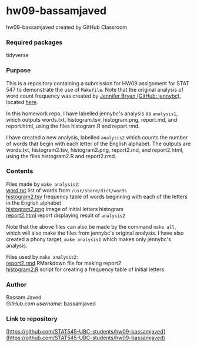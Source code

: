 # hw09-bassamjaved
hw09-bassamjaved created by GitHub Classroom

### Required packages
tidyverse<br/>

### Purpose

This is a repository containing a submission for HW09 assignment for STAT 547 to demonstrate the use of `Makefile`. Note that the original analysis of word count frequency was created by [Jennifer Bryan (GitHub: jennybc)](https://github.com/jennybc), located [here](https://github.com/STAT545-UBC/make-activity).

In this homework repo, I have labelled jennybc's analysis as `analysis1`, which outputs words.txt, histogram.tsv, histogram.png, report.md, and report.html, using the files histogram.R and report.rmd.

I have created a new analysis, labelled `analysis2` which counts the number of words that begin with each letter of the English alphabet. The outputs are words.txt, histogram2.tsv, histogram2.png, report2.md, and report2.html, using the files histogram2.R and report2.rmd.

### Contents

Files made by `make analysis2`:<br/>
[word.txt](https://github.com/STAT545-UBC-students/hw09-bassamjaved/blob/master/words.txt) list of words from `/usr/share/dict/words` <br/>
[histogram2.tsv](https://github.com/STAT545-UBC-students/hw09-bassamjaved/blob/master/histogram2.tsv) frequency table of words beginning with each of the letters in the English alphabet <br/>
[histogram2.png](https://github.com/STAT545-UBC-students/hw09-bassamjaved/blob/master/histogram2.png) image of initial letters histogram <br/>
[report2.html](https://github.com/STAT545-UBC-students/hw09-bassamjaved/blob/master/report2.html) report displaying result of `analysis2` <br/>

Note that the above files can also be made by the command `make all`, which will also make the files from jennybc's original analysis. I have also created a phony target, `make analysis1` which makes only jennybc's analysis.

Files used by `make analysis2`:<br/>
[report2.rmd](https://github.com/STAT545-UBC-students/hw09-bassamjaved/blob/master/report2.Rmd) RMarkdown file for making report2 <br/>
[histogram2.R](https://github.com/STAT545-UBC-students/hw09-bassamjaved/blob/master/histogram2.R) script for creating a frequency table of initial letters <br/>

### Author

Bassam Javed<br/>
_GitHub.com username\:_ bassamjaved

### Link to repository

[https://github.com/STAT545-UBC-students/hw09-bassamjaved](https://github.com/STAT545-UBC-students/hw09-bassamjaved)
